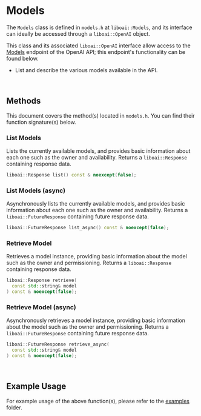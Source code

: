 <h1>Models</h1>
<p>The <code>Models</code> class is defined in <code>models.h</code> at <code>liboai::Models</code>, and its interface can ideally be accessed through a <code>liboai::OpenAI</code> object.

This class and its associated <code>liboai::OpenAI</code> interface allow access to the <a href="https://beta.openai.com/docs/api-reference/models">Models</a> endpoint of the OpenAI API; this endpoint's functionality can be found below.</p>
- List and describe the various models available in the API. 

<br>
<h2>Methods</h2>
<p>This document covers the method(s) located in <code>models.h</code>. You can find their function signature(s) below.</p>

<h3>List Models</h3>
<p>Lists the currently available models, and provides basic information about each one such as the owner and availability. Returns a <code>liboai::Response</code> containing response data.</p>

```cpp
liboai::Response list() const & noexcept(false);
```

<h3>List Models (async)</h3>
<p>Asynchronously lists the currently available models, and provides basic information about each one such as the owner and availability. Returns a <code>liboai::FutureResponse</code> containing future response data.</p>

```cpp
liboai::FutureResponse list_async() const & noexcept(false);
```

<h3>Retrieve Model</h3>
<p>Retrieves a model instance, providing basic information about the model such as the owner and permissioning. Returns a <code>liboai::Response</code> containing response data.</p>

```cpp
liboai::Response retrieve(
  const std::string& model
) const & noexcept(false);
```

<h3>Retrieve Model (async)</h3>
<p>Asynchronously retrieves a model instance, providing basic information about the model such as the owner and permissioning. Returns a <code>liboai::FutureResponse</code> containing future response data.</p>

```cpp
liboai::FutureResponse retrieve_async(
  const std::string& model
) const & noexcept(false);
```

<br>
<h2>Example Usage</h2>
<p>For example usage of the above function(s), please refer to the <a href="./examples">examples</a> folder.
